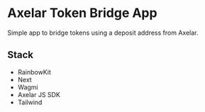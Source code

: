 # Axelar Token Bridge App

Simple app to bridge tokens using a deposit address from Axelar.

## Stack

- RainbowKit
- Next
- Wagmi
- Axelar JS SDK
- Tailwind
